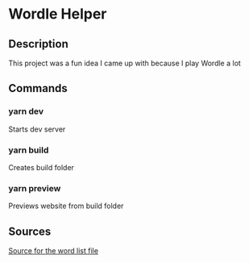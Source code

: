 # Wordle Helper

## Description

This project was a fun idea I came up with because I play Wordle a lot

## Commands

### yarn dev

Starts dev server

### yarn build

Creates build folder

### yarn preview

Previews website from build folder

## Sources

[Source for the word list file](https://gist.github.com/cfreshman/a03ef2cba789d8cf00c08f767e0fad7b#file-wordle-answers-alphabetical-txt)
